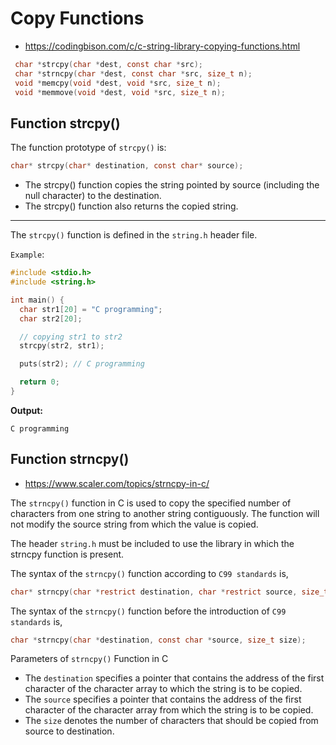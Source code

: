# Copy Functions
- https://codingbison.com/c/c-string-library-copying-functions.html
~~~c
 char *strcpy(char *dest, const char *src);
 char *strncpy(char *dest, const char *src, size_t n);
 void *memcpy(void *dest, void *src, size_t n); 
 void *memmove(void *dest, void *src, size_t n); 
~~~

## Function strcpy()
The function prototype of `strcpy()` is:
~~~c
char* strcpy(char* destination, const char* source);
~~~
- The strcpy() function copies the string pointed by source (including the null character) to the destination.
- The strcpy() function also returns the copied string.

---
The `strcpy()` function is defined in the `string.h` header file.

`Example`:
~~~c
#include <stdio.h>
#include <string.h>

int main() {
  char str1[20] = "C programming";
  char str2[20];

  // copying str1 to str2
  strcpy(str2, str1);

  puts(str2); // C programming

  return 0;
}
~~~
**Output:**
~~~
C programming
~~~

## Function strncpy()
- https://www.scaler.com/topics/strncpy-in-c/
  
The `strncpy()` function in C is used to copy the specified number of characters from one string to another string contiguously. The function will not modify the source string from which the value is copied.

The header `string.h` must be included to use the library in which the strncpy function is present.

The syntax of the `strncpy()` function according to `C99 standards` is,
~~~c
char* strncpy(char *restrict destination, char *restrict source, size_t size);
~~~

The syntax of the `strncpy()` function before the introduction of `C99 standards` is,
~~~c
char *strncpy(char *destination, const char *source, size_t size);
~~~

Parameters of `strncpy()` Function in C
- The `destination` specifies a pointer that contains the address of the first character of the character array to which the string is to be copied.
- The `source` specifies a pointer that contains the address of the first character of the character array from which the string is to be copied.
- The `size` denotes the number of characters that should be copied from source to destination.
